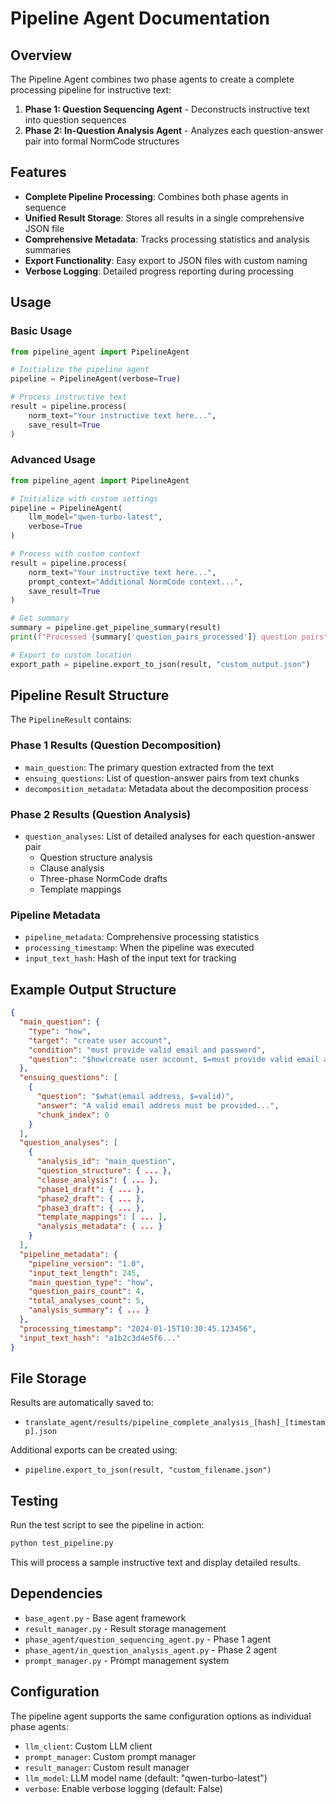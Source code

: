# Pipeline Agent Documentation

## Overview

The Pipeline Agent combines two phase agents to create a complete processing pipeline for instructive text:

1. **Phase 1: Question Sequencing Agent** - Deconstructs instructive text into question sequences
2. **Phase 2: In-Question Analysis Agent** - Analyzes each question-answer pair into formal NormCode structures

## Features

- **Complete Pipeline Processing**: Combines both phase agents in sequence
- **Unified Result Storage**: Stores all results in a single comprehensive JSON file
- **Comprehensive Metadata**: Tracks processing statistics and analysis summaries
- **Export Functionality**: Easy export to JSON files with custom naming
- **Verbose Logging**: Detailed progress reporting during processing

## Usage

### Basic Usage

```python
from pipeline_agent import PipelineAgent

# Initialize the pipeline agent
pipeline = PipelineAgent(verbose=True)

# Process instructive text
result = pipeline.process(
    norm_text="Your instructive text here...",
    save_result=True
)
```

### Advanced Usage

```python
from pipeline_agent import PipelineAgent

# Initialize with custom settings
pipeline = PipelineAgent(
    llm_model="qwen-turbo-latest",
    verbose=True
)

# Process with custom context
result = pipeline.process(
    norm_text="Your instructive text here...",
    prompt_context="Additional NormCode context...",
    save_result=True
)

# Get summary
summary = pipeline.get_pipeline_summary(result)
print(f"Processed {summary['question_pairs_processed']} question pairs")

# Export to custom location
export_path = pipeline.export_to_json(result, "custom_output.json")
```

## Pipeline Result Structure

The `PipelineResult` contains:

### Phase 1 Results (Question Decomposition)
- `main_question`: The primary question extracted from the text
- `ensuing_questions`: List of question-answer pairs from text chunks
- `decomposition_metadata`: Metadata about the decomposition process

### Phase 2 Results (Question Analysis)
- `question_analyses`: List of detailed analyses for each question-answer pair
  - Question structure analysis
  - Clause analysis
  - Three-phase NormCode drafts
  - Template mappings

### Pipeline Metadata
- `pipeline_metadata`: Comprehensive processing statistics
- `processing_timestamp`: When the pipeline was executed
- `input_text_hash`: Hash of the input text for tracking

## Example Output Structure

```json
{
  "main_question": {
    "type": "how",
    "target": "create user account",
    "condition": "must provide valid email and password",
    "question": "$how(create user account, $=must provide valid email and password)"
  },
  "ensuing_questions": [
    {
      "question": "$what(email address, $=valid)",
      "answer": "A valid email address must be provided...",
      "chunk_index": 0
    }
  ],
  "question_analyses": [
    {
      "analysis_id": "main_question",
      "question_structure": { ... },
      "clause_analysis": { ... },
      "phase1_draft": { ... },
      "phase2_draft": { ... },
      "phase3_draft": { ... },
      "template_mappings": [ ... ],
      "analysis_metadata": { ... }
    }
  ],
  "pipeline_metadata": {
    "pipeline_version": "1.0",
    "input_text_length": 245,
    "main_question_type": "how",
    "question_pairs_count": 4,
    "total_analyses_count": 5,
    "analysis_summary": { ... }
  },
  "processing_timestamp": "2024-01-15T10:30:45.123456",
  "input_text_hash": "a1b2c3d4e5f6..."
}
```

## File Storage

Results are automatically saved to:
- `translate_agent/results/pipeline_complete_analysis_[hash]_[timestamp].json`

Additional exports can be created using:
- `pipeline.export_to_json(result, "custom_filename.json")`

## Testing

Run the test script to see the pipeline in action:

```bash
python test_pipeline.py
```

This will process a sample instructive text and display detailed results.

## Dependencies

- `base_agent.py` - Base agent framework
- `result_manager.py` - Result storage management
- `phase_agent/question_sequencing_agent.py` - Phase 1 agent
- `phase_agent/in_question_analysis_agent.py` - Phase 2 agent
- `prompt_manager.py` - Prompt management system

## Configuration

The pipeline agent supports the same configuration options as individual phase agents:

- `llm_client`: Custom LLM client
- `prompt_manager`: Custom prompt manager
- `result_manager`: Custom result manager
- `llm_model`: LLM model name (default: "qwen-turbo-latest")
- `verbose`: Enable verbose logging (default: False) 